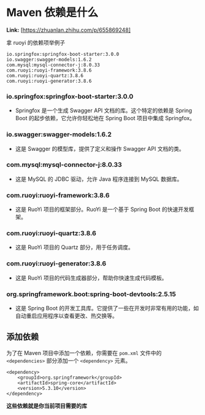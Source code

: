# Maven 依赖是什么



 **Link:** [https://zhuanlan.zhihu.com/p/655869248]



拿 ruoyi 的依赖项举例子

```
io.springfox:springfox-boot-starter:3.0.0
io.swagger:swagger-models:1.6.2
com.mysql:mysql-connector-j:8.0.33
com.ruoyi:ruoyi-framework:3.8.6
com.ruoyi:ruoyi-quartz:3.8.6
com.ruoyi:ruoyi-generator:3.8.6
```
### io.springfox:springfox-boot-starter:3.0.0  



+ Springfox 是一个生成 Swagger API 文档的库。这个特定的依赖是 Spring Boot 的起步依赖，它允许你轻松地在 Spring Boot 项目中集成 Springfox。

### io.swagger:swagger-models:1.6.2  



+ 这是 Swagger 的模型库，提供了定义和操作 Swagger API 文档的类。

### com.mysql:mysql-connector-j:8.0.33  



+ 这是 MySQL 的 JDBC 驱动，允许 Java 程序连接到 MySQL 数据库。

### com.ruoyi:ruoyi-framework:3.8.6  



+ 这是 RuoYi 项目的框架部分。RuoYi 是一个基于 Spring Boot 的快速开发框架。

### com.ruoyi:ruoyi-quartz:3.8.6  



+ 这是 RuoYi 项目的 Quartz 部分，用于任务调度。

### com.ruoyi:ruoyi-generator:3.8.6  



+ 这是 RuoYi 项目的代码生成器部分，帮助你快速生成代码模板。

### org.springframework.boot:spring-boot-devtools:2.5.15  

* 这是 Spring Boot 的开发工具库。它提供了一些在开发时非常有用的功能，如自动重启应用程序以查看更改、热交换等。

## 添加依赖  

为了在 Maven 项目中添加一个依赖，你需要在 `pom.xml` 文件中的 `<dependencies>` 部分添加一个 `<dependency>` 元素。

```
<dependency>
    <groupId>org.springframework</groupId>
    <artifactId>spring-core</artifactId>
    <version>5.3.10</version>
</dependency>
```

**这些依赖就是你当前项目需要的库**

